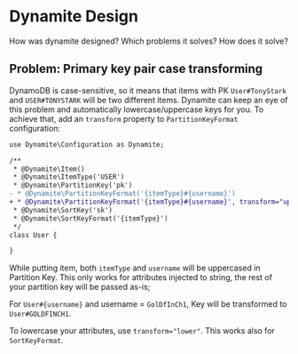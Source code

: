 # Dynamite Design

How was dynamite designed? Which problems it solves? How does it solve?

## Problem: Primary key pair case transforming

DynamoDB is case-sensitive, so it means that items with PK `User#TonyStark` and `USER#TONYSTARK` will be two different items.
Dynamite can keep an eye of this problem and automatically lowercase/uppercase keys for you.
To achieve that, add an `transform` property to `PartitionKeyFormat` configuration:

```diff
use Dynamite\Configuration as Dynamite;

/**
 * @Dynamite\Item()
 * @Dynamite\ItemType('USER')
 * @Dynamite\PartitionKey('pk')
- * @Dynamite\PartitionKeyFormat('{itemType}#{username}')
+ * @Dynamite\PartitionKeyFormat('{itemType}#{username}', transform="upper")
 * @Dynamite\SortKey('sk')
 * @Dynamite\SortKeyFormat('{itemType}')
 */
class User {

}

```

While putting item, both `itemType` and `username` will be uppercased in Partition Key. This only works for attributes
injected to string, the rest of your partition key will be passed as-is; 

For `User#{username}` and username = `GolDfInCh1`, Key will be transformed to `User#GOLDFINCH1`.

To lowercase your attributes, use `transform="lower"`. This works also for `SortKeyFormat`.